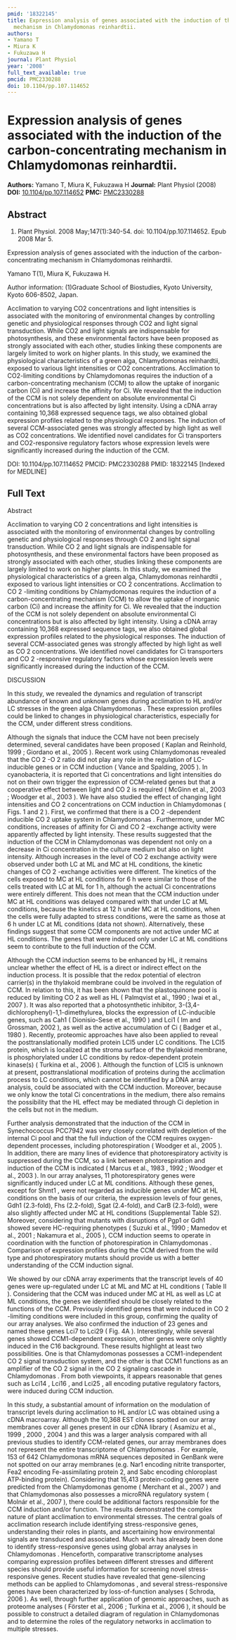 ```yaml
---
pmid: '18322145'
title: Expression analysis of genes associated with the induction of the carbon-concentrating
  mechanism in Chlamydomonas reinhardtii.
authors:
- Yamano T
- Miura K
- Fukuzawa H
journal: Plant Physiol
year: '2008'
full_text_available: true
pmcid: PMC2330288
doi: 10.1104/pp.107.114652
---
```


# Expression analysis of genes associated with the induction of the carbon-concentrating mechanism in Chlamydomonas reinhardtii.
**Authors:** Yamano T, Miura K, Fukuzawa H
**Journal:** Plant Physiol (2008)
**DOI:** [10.1104/pp.107.114652](https://doi.org/10.1104/pp.107.114652)
**PMC:** [PMC2330288](https://www.ncbi.nlm.nih.gov/pmc/articles/PMC2330288/)

## Abstract

1. Plant Physiol. 2008 May;147(1):340-54. doi: 10.1104/pp.107.114652. Epub 2008
Mar  5.

Expression analysis of genes associated with the induction of the 
carbon-concentrating mechanism in Chlamydomonas reinhardtii.

Yamano T(1), Miura K, Fukuzawa H.

Author information:
(1)Graduate School of Biostudies, Kyoto University, Kyoto 606-8502, Japan.

Acclimation to varying CO2 concentrations and light intensities is associated 
with the monitoring of environmental changes by controlling genetic and 
physiological responses through CO2 and light signal transduction. While CO2 and 
light signals are indispensable for photosynthesis, and these environmental 
factors have been proposed as strongly associated with each other, studies 
linking these components are largely limited to work on higher plants. In this 
study, we examined the physiological characteristics of a green alga, 
Chlamydomonas reinhardtii, exposed to various light intensities or CO2 
concentrations. Acclimation to CO2-limiting conditions by Chlamydomonas requires 
the induction of a carbon-concentrating mechanism (CCM) to allow the uptake of 
inorganic carbon (Ci) and increase the affinity for Ci. We revealed that the 
induction of the CCM is not solely dependent on absolute environmental Ci 
concentrations but is also affected by light intensity. Using a cDNA array 
containing 10,368 expressed sequence tags, we also obtained global expression 
profiles related to the physiological responses. The induction of several 
CCM-associated genes was strongly affected by high light as well as CO2 
concentrations. We identified novel candidates for Ci transporters and 
CO2-responsive regulatory factors whose expression levels were significantly 
increased during the induction of the CCM.

DOI: 10.1104/pp.107.114652
PMCID: PMC2330288
PMID: 18322145 [Indexed for MEDLINE]

## Full Text

Abstract

Acclimation to varying CO 2 concentrations and light intensities is associated with the monitoring of environmental changes by controlling genetic and physiological responses through CO 2 and light signal transduction. While CO 2 and light signals are indispensable for photosynthesis, and these environmental factors have been proposed as strongly associated with each other, studies linking these components are largely limited to work on higher plants. In this study, we examined the physiological characteristics of a green alga, Chlamydomonas reinhardtii , exposed to various light intensities or CO 2 concentrations. Acclimation to CO 2 -limiting conditions by Chlamydomonas requires the induction of a carbon-concentrating mechanism (CCM) to allow the uptake of inorganic carbon (Ci) and increase the affinity for Ci. We revealed that the induction of the CCM is not solely dependent on absolute environmental Ci concentrations but is also affected by light intensity. Using a cDNA array containing 10,368 expressed sequence tags, we also obtained global expression profiles related to the physiological responses. The induction of several CCM-associated genes was strongly affected by high light as well as CO 2 concentrations. We identified novel candidates for Ci transporters and CO 2 -responsive regulatory factors whose expression levels were significantly increased during the induction of the CCM.

DISCUSSION

In this study, we revealed the dynamics and regulation of transcript abundance of known and unknown genes during acclimation to HL and/or LC stresses in the green alga Chlamydomonas . These expression profiles could be linked to changes in physiological characteristics, especially for the CCM, under different stress conditions.

Although the signals that induce the CCM have not been precisely determined, several candidates have been proposed ( Kaplan and Reinhold, 1999 ; Giordano et al., 2005 ). Recent work using Chlamydomonas revealed that the CO 2 -O 2 ratio did not play any role in the regulation of LC-inducible genes or in CCM induction ( Vance and Spalding, 2005 ). In cyanobacteria, it is reported that Ci concentrations and light intensities do not on their own trigger the expression of CCM-related genes but that a cooperative effect between light and CO 2 is required ( McGinn et al., 2003 ; Woodger et al., 2003 ). We have also studied the effect of changing light intensities and CO 2 concentrations on CCM induction in Chlamydomonas ( Figs. 1 and 2 ). First, we confirmed that there is a CO 2 -dependent inducible CO 2 uptake system in Chlamydomonas . Furthermore, under MC conditions, increases of affinity for Ci and CO 2 -exchange activity were apparently affected by light intensity. These results suggested that the induction of the CCM in Chlamydomonas was dependent not only on a decrease in Ci concentration in the culture medium but also on light intensity. Although increases in the level of CO 2 exchange activity were observed under both LC at ML and MC at HL conditions, the kinetic changes of CO 2 -exchange activities were different. The kinetics of the cells exposed to MC at HL conditions for 6 h were similar to those of the cells treated with LC at ML for 1 h, although the actual Ci concentrations were entirely different. This does not mean that the CCM induction under MC at HL conditions was delayed compared with that under LC at ML conditions, because the kinetics at 12 h under MC at HL conditions, when the cells were fully adapted to stress conditions, were the same as those at 6 h under LC at ML conditions (data not shown). Alternatively, these findings suggest that some CCM components are not active under MC at HL conditions. The genes that were induced only under LC at ML conditions seem to contribute to the full induction of the CCM.

Although the CCM induction seems to be enhanced by HL, it remains unclear whether the effect of HL is a direct or indirect effect on the induction process. It is possible that the redox potential of electron carrier(s) in the thylakoid membrane could be involved in the regulation of CCM. In relation to this, it has been shown that the plastoquinone pool is reduced by limiting CO 2 as well as HL ( Palmqvist et al., 1990 ; Iwai et al., 2007 ). It was also reported that a photosynthetic inhibitor, 3-(3,4-dichlorophenyl)-1,1-dimethylurea, blocks the expression of LC-inducible genes, such as Cah1 ( Dionisio-Sese et al., 1990 ) and Lci1 ( Im and Grossman, 2002 ), as well as the active accumulation of Ci ( Badger et al., 1980 ). Recently, proteomic approaches have also been applied to reveal the posttranslationally modified protein LCI5 under LC conditions. The LCI5 protein, which is localized at the stroma surface of the thylakoid membrane, is phosphorylated under LC conditions by redox-dependent protein kinase(s) ( Turkina et al., 2006 ). Although the function of LCI5 is unknown at present, posttranslational modification of proteins during the acclimation process to LC conditions, which cannot be identified by a DNA array analysis, could be associated with the CCM induction. Moreover, because we only know the total Ci concentrations in the medium, there also remains the possibility that the HL effect may be mediated through Ci depletion in the cells but not in the medium.

Further analysis demonstrated that the induction of the CCM in Synechococcus PCC7942 was very closely correlated with depletion of the internal Ci pool and that the full induction of the CCM requires oxygen-dependent processes, including photorespiration ( Woodger et al., 2005 ). In addition, there are many lines of evidence that photorespiratory activity is suppressed during the CCM, so a link between photorespiration and induction of the CCM is indicated ( Marcus et al., 1983 , 1992 ; Woodger et al., 2003 ). In our array analyses, 11 photorespiratory genes were significantly induced under LC at ML conditions. Although these genes, except for Shmt1 , were not regarded as inducible genes under MC at HL conditions on the basis of our criteria, the expression levels of four genes, Gdh1 (2.3-fold), Fhs (2.2-fold), Sgat (2.4-fold), and CarB (2.3-fold), were also slightly affected under MC at HL conditions (Supplemental Table S2). Moreover, considering that mutants with disruptions of Pgp1 or Gdh1 showed severe HC-requiring phenotypes ( Suzuki et al., 1990 ; Mamedov et al., 2001 ; Nakamura et al., 2005 ), CCM induction seems to operate in coordination with the function of photorespiration in Chlamydomonas . Comparison of expression profiles during the CCM derived from the wild type and photorespiratory mutants should provide us with a better understanding of the CCM induction signal.

We showed by our cDNA array experiments that the transcript levels of 40 genes were up-regulated under LC at ML and MC at HL conditions ( Table II ). Considering that the CCM was induced under MC at HL as well as LC at ML conditions, the genes we identified should be closely related to the functions of the CCM. Previously identified genes that were induced in CO 2 -limiting conditions were included in this group, confirming the quality of our array analyses. We also confirmed the induction of 23 genes and named these genes Lci7 to Lci29 ( Fig. 4A ). Interestingly, while several genes showed CCM1-dependent expression, other genes were only slightly induced in the C16 background. These results highlight at least two possibilities. One is that Chlamydomonas possesses a CCM1-independent CO 2 signal transduction system, and the other is that CCM1 functions as an amplifier of the CO 2 signal in the CO 2 signaling cascade in Chlamydomonas . From both viewpoints, it appears reasonable that genes such as Lci14 , Lci16 , and Lci25 , all encoding putative regulatory factors, were induced during CCM induction.

In this study, a substantial amount of information on the modulation of transcript levels during acclimation to HL and/or LC was obtained using a cDNA macroarray. Although the 10,368 EST clones spotted on our array membranes cover all genes present in our cDNA library ( Asamizu et al., 1999 , 2000 , 2004 ) and this was a larger analysis compared with all previous studies to identify CCM-related genes, our array membranes does not represent the entire transcriptome of Chlamydomonas . For example, 153 of 642 Chlamydomonas mRNA sequences deposited in GenBank were not spotted on our array membranes (e.g. Nar1 encoding nitrite transporter, Fea2 encoding Fe-assimilating protein 2, and Sabc encoding chloroplast ATP-binding protein). Considering that 15,413 protein-coding genes were predicted from the Chlamydomonas genome ( Merchant et al., 2007 ) and that Chlamydomonas also possesses a microRNA regulatory system ( Molnár et al., 2007 ), there could be additional factors responsible for the CCM induction and/or function. The results demonstrated the complex nature of plant acclimation to environmental stresses. The central goals of acclimation research include identifying stress-responsive genes, understanding their roles in plants, and ascertaining how environmental signals are transduced and associated. Much work has already been done to identify stress-responsive genes using global array analyses in Chlamydomonas . Henceforth, comparative transcriptome analyses comparing expression profiles between different stresses and different species should provide useful information for screening novel stress-responsive genes. Recent studies have revealed that gene-silencing methods can be applied to Chlamydomonas , and several stress-responsive genes have been characterized by loss-of-function analyses ( Schroda, 2006 ). As well, through further application of genomic approaches, such as proteome analyses ( Förster et al., 2006 ; Turkina et al., 2006 ), it should be possible to construct a detailed diagram of regulation in Chlamydomonas and to determine the roles of the regulatory networks in acclimation to multiple stresses.
